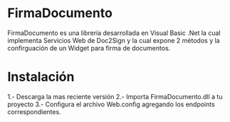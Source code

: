# FirmaDocumento

FirmaDocumento es una librería desarrollada en Visual Basic .Net la cual implementa Servicios Web de Doc2Sign y la cual expone 2 métodos y la confirguación de un Widget para firma de documentos. 


# Instalación

1.- Descarga la mas reciente versión
2.- Importa FirmaDocumento.dll a tu proyecto
3.- Configura el archivo Web.config agregando los endpoints correspondientes.
